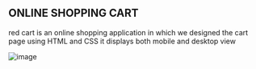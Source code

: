 ## ONLINE SHOPPING CART

red cart is an online shopping application in which we designed the cart page using HTML and CSS 
it displays both mobile and desktop view

![image](https://github.com/user-attachments/assets/01af4cea-f425-42bd-9dfb-c224f9da18e4)
